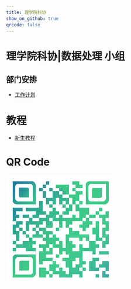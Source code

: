 ```yaml
---
title: 理学院科协
show_on_github: true
qrcode: false
---
```


# 理学院科协|数据处理 小组
## 部门安排

* [工作计划](./task)

# 教程

* [新生教程](./tutorial)

# QR Code
![index-qrcode](./img/index-qrcode.png)